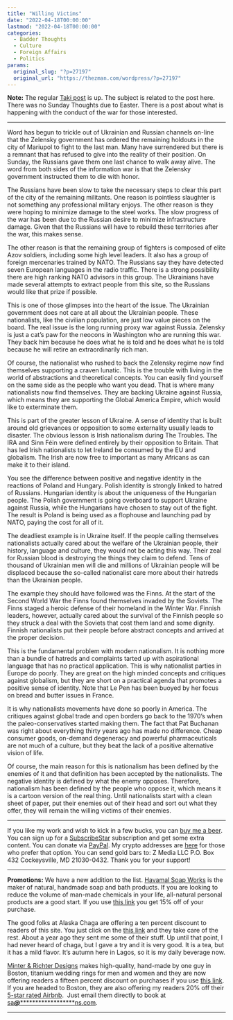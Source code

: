 ```yaml
---
title: "Willing Victims"
date: "2022-04-18T00:00:00"
lastmod: "2022-04-18T00:00:00"
categories:
  - Badder Thoughts
  - Culture
  - Foreign Affairs
  - Politics
params:
  original_slug: "?p=27197"
  original_url: "https://thezman.com/wordpress/?p=27197"
---
```


**Note:** The regular
<a href="https://www.takimag.com/article/the-reality-gap/"
rel="noopener" target="_blank">Taki post</a> is up. The subject is
related to the post here. There was no Sunday Thoughts due to Easter.
There is a post about what is happening with the conduct of the war for
those interested.

------------------------------------------------------------------------

Word has begun to trickle out of Ukrainian and Russian channels on-line
that the Zelensky government has ordered the remaining holdouts in the
city of Mariupol to fight to the last man. Many have surrendered but
there is a remnant that has refused to give into the reality of their
position. On Sunday, the Russians gave them one last chance to walk away
alive. The word from both sides of the information war is that the
Zelensky government instructed them to die with honor.

The Russians have been slow to take the necessary steps to clear this
part of the city of the remaining militants. One reason is pointless
slaughter is not something any professional military enjoys. The other
reason is they were hoping to minimize damage to the steel works. The
slow progress of the war has been due to the Russian desire to minimize
infrastructure damage. Given that the Russians will have to rebuild
these territories after the war, this makes sense.

The other reason is that the remaining group of fighters is composed of
elite Azov soldiers, including some high level leaders. It also has a
group of foreign mercenaries trained by NATO. The Russians say they have
detected seven European languages in the radio traffic. There is a
strong possibility there are high ranking NATO advisors in this group.
The Ukrainians have made several attempts to extract people from this
site, so the Russians would like that prize if possible.

This is one of those glimpses into the heart of the issue. The Ukrainian
government does not care at all about the Ukrainian people. These
nationalists, like the civilian population, are just low value pieces on
the board. The real issue is the long running proxy war against Russia.
Zelensky is just a cat’s paw for the neocons in Washington who are
running this war. They back him because he does what he is told and he
does what he is told because he will retire an extraordinarily rich man.

Of course, the nationalist who rushed to back the Zelensky regime now
find themselves supporting a craven lunatic. This is the trouble with
living in the world of abstractions and theoretical concepts. You can
easily find yourself on the same side as the people who want you dead.
That is where many nationalists now find themselves. They are backing
Ukraine against Russia, which means they are supporting the Global
America Empire, which would like to exterminate them.

This is part of the greater lesson of Ukraine. A sense of identity that
is built around old grievances or opposition to some externality usually
leads to disaster. The obvious lesson is Irish nationalism during The
Troubles. The IRA and Sinn Féin were defined entirely by their
opposition to Britain. That has led Irish nationalists to let Ireland be
consumed by the EU and globalism. The Irish are now free to important as
many Africans as can make it to their island.

You see the difference between positive and negative identity in the
reactions of Poland and Hungary. Polish identity is strongly linked to
hatred of Russians. Hungarian identity is about the uniqueness of the
Hungarian people. The Polish government is going overboard to support
Ukraine against Russia, while the Hungarians have chosen to stay out of
the fight. The result is Poland is being used as a flophouse and
launching pad by NATO, paying the cost for all of it.

The deadliest example is in Ukraine itself. If the people calling
themselves nationalists actually cared about the welfare of the
Ukrainian people, their history, language and culture, they would not be
acting this way. Their zeal for Russian blood is destroying the things
they claim to defend. Tens of thousand of Ukrainian men will die and
millions of Ukrainian people will be displaced because the so-called
nationalist care more about their hatreds than the Ukrainian people.

The example they should have followed was the Finns. At the start of the
Second World War the Finns found themselves invaded by the Soviets. The
Finns staged a heroic defense of their homeland in the Winter War.
Finnish leaders, however, actually cared about the survival of the
Finnish people so they struck a deal with the Soviets that cost them
land and some dignity. Finnish nationalists put their people before
abstract concepts and arrived at the proper decision.

This is the fundamental problem with modern nationalism. It is nothing
more than a bundle of hatreds and complaints tarted up with aspirational
language that has no practical application. This is why nationalist
parties in Europe do poorly. They are great on the high minded concepts
and critiques against globalism, but they are short on a practical
agenda that promotes a positive sense of identity. Note that Le Pen has
been buoyed by her focus on bread and butter issues in France.

It is why nationalists movements have done so poorly in America. The
critiques against global trade and open borders go back to the 1970’s
when the paleo-conservatives started making them. The fact that Pat
Buchanan was right about everything thirty years ago has made no
difference. Cheap consumer goods, on-demand degeneracy and powerful
pharmaceuticals are not much of a culture, but they beat the lack of a
positive alternative vision of life.

Of course, the main reason for this is nationalism has been defined by
the enemies of it and that definition has been accepted by the
nationalists. The negative identity is defined by what the enemy
opposes. Therefore, nationalism has been defined by the people who
oppose it, which means it is a cartoon version of the real thing. Until
nationalists start with a clean sheet of paper, put their enemies out of
their head and sort out what they offer, they will remain the willing
victims of their enemies.

------------------------------------------------------------------------

If you like my work and wish to kick in a few bucks, you can
<a href="https://www.buymeacoffee.com/mujolulu" rel="noopener"
target="_blank">buy me a beer</a>. You can sign up for a
<a href="https://www.subscribestar.com/the-z-blog" rel="noopener"
target="_blank">SubscribeStar</a> subscription and get some extra
content. You can donate via <a
href="https://www.paypal.com/donate/?cmd=_s-xclick&amp;hosted_button_id=UDAS2Q8JYA6CN&amp;source=url"
rel="noopener" target="_blank">PayPal</a>. My crypto addresses are
<a href="https://thezman.com/wordpress/?page_id=22713" rel="noopener"
target="_blank">here</a> for those who prefer that option. You can send
gold bars to: Z Media LLC P.O. Box 432 Cockeysville, MD 21030-0432.
Thank you for your support!

------------------------------------------------------------------------

**Promotions:** We have a new addition to the list.
<a href="https://havamalsoapworks.com/" rel="noopener"
target="_blank">Havamal Soap Works</a> is the maker of natural, handmade
soap and bath products. If you are looking to reduce the volume of
man-made chemicals in your life, all-natural personal products are a
good start. If you use
<a href="https://havamalsoapworks.com/discount/ZMAN" rel="noopener"
target="_blank">this link</a> you get 15% off of your purchase.

The good folks at Alaska Chaga are offering a ten percent discount to
readers of this site. You just click on the
<a href="https://alaskachaga.us/discount/ZMAN" rel="noopener noreferrer"
target="_blank">this link</a> and they take care of the rest. About a
year ago they sent me some of their stuff. Up until that point, I had
never heard of chaga, but I gave a try and it is very good. It is a tea,
but it has a mild flavor. It’s autumn here in Lagos, so it is my daily
beverage now.

<a href="https://www.minterandrichterdesigns.com/"
rel="noreferrer nofollow noopener" target="_blank">Minter &amp; Richter
Designs</a> makes high-quality, hand-made by one guy in Boston, titanium
wedding rings for men and women and they are now offering readers a
fifteen percent discount on purchases if you use
<a href="https://www.minterandrichterdesigns.com/discount/ZMAN"
rel="noreferrer nofollow noopener" target="_blank">this link</a>.
<span class="highlight"><span class="colour"><span class="font"><span class="size">If
you are headed to Boston, they are also offering my readers 20% off
their <a
href="https://www.airbnb.com/users/7988017/listings?user_id=7988017&amp;s=3"
rel="noopener noreferrer" target="_blank">5-star rated Airbnb</a>.  Just
email them directly to book at
<a href="mailto:sa***@*********************ns.com"
data-original-string="+hzxIFbnMK/WSv538z5bXA==cb72Cbrbj7IrBZlJpZjZE/49lb3KhICOmiOHVYsUTfbNoW/6X/f4j8wXzEBERylk/Qb"><span
class="apbct-email-encoder"
data-original-string="Y82NP8TlhH2OyCMoZuYWBw==cb7IirpAXH8ABqYm59+T7cBd/fcAYWbGuicrehmTdx2o9BfHVtA0j5xqm91Nm7kk3UP"
title="This contact has been encoded by Anti-Spam by CleanTalk. Click to decode. To finish the decoding make sure that JavaScript is enabled in your browser.">sa<span
class="apbct-blur">***</span>@<span
class="apbct-blur">*********************</span>ns.com</span></a>.</span></span></span></span>

------------------------------------------------------------------------
